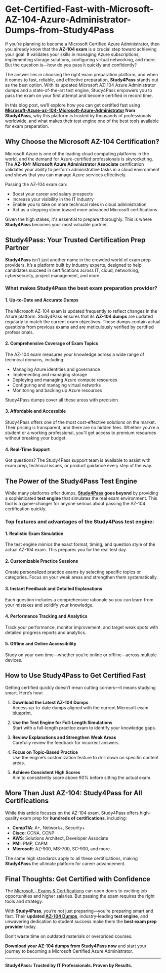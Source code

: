 # Get-Certified-Fast-with-Microsoft-AZ-104-Azure-Administrator-Dumps-from-Study4Pass
If you’re planning to become a Microsoft Certified Azure Administrator, then you already know that the **AZ-104 exam** is a crucial step toward achieving your goal. It validates your skills in managing Azure subscriptions, implementing storage solutions, configuring virtual networking, and more. But the question is—how do you pass it quickly and confidently?

The answer lies in choosing the right exam preparation platform, and when it comes to fast, reliable, and effective preparation, **Study4Pass** stands out as the best option. With its updated Microsoft AZ-104 Azure Administrator dumps and a state-of-the-art test engine, Study4Pass empowers you to pass the exam on your first attempt and become certified in record time.

In this blog post, we’ll explore how you can get certified fast using **<a href="https://github.com/Examprepsol/Microsoft-Azure-az-104-Microsoft-Azure-Administrator-Study-Guide-Exam-Dumps-Test-Prep-test-engine">Microsoft-Azure-az-104-Microsoft-Azure-Administrator</a> from Study4Pass**, why this platform is trusted by thousands of professionals worldwide, and what makes their test engine one of the best tools available for exam preparation.

## Why Choose the Microsoft AZ-104 Certification?

Microsoft Azure is one of the leading cloud computing platforms in the world, and the demand for Azure-certified professionals is skyrocketing. The **AZ-104: Microsoft Azure Administrator Associate** certification validates your ability to perform administrative tasks in a cloud environment and shows that you can manage Azure services effectively.

Passing the AZ-104 exam can:

- Boost your career and salary prospects  
- Increase your visibility in the IT industry  
- Enable you to take on more technical roles in cloud administration  
- Act as a stepping stone toward more advanced Microsoft certifications

Given the high stakes, it's essential to prepare thoroughly. This is where **Study4Pass** becomes your most valuable partner.

## Study4Pass: Your Trusted Certification Prep Partner

**Study4Pass** isn’t just another name in the crowded world of exam prep providers. It’s a platform built by industry experts, designed to help candidates succeed in certifications across IT, cloud, networking, cybersecurity, project management, and more.

### What makes Study4Pass the best exam preparation provider?

#### 1. Up-to-Date and Accurate Dumps

The Microsoft AZ-104 exam is updated frequently to reflect changes in the Azure platform. Study4Pass ensures that its **AZ-104 dumps** are updated regularly to match the current exam objectives. These dumps contain actual questions from previous exams and are meticulously verified by certified professionals.

#### 2. Comprehensive Coverage of Exam Topics

The AZ-104 exam measures your knowledge across a wide range of technical domains, including:

- Managing Azure identities and governance  
- Implementing and managing storage  
- Deploying and managing Azure compute resources  
- Configuring and managing virtual networks  
- Monitoring and backing up Azure resources

Study4Pass dumps cover all these areas with precision.

#### 3. Affordable and Accessible

Study4Pass offers one of the most cost-effective solutions on the market. Their pricing is transparent, and there are no hidden fees. Whether you’re a student or a working professional, you’ll get access to premium resources without breaking your budget.

#### 4. Real-Time Support

Got questions? The Study4Pass support team is available to assist with exam prep, technical issues, or product guidance every step of the way.

## The Power of the Study4Pass Test Engine

While many platforms offer dumps, **<a href="https://study4pass.com/">Study4Pass</a> goes beyond** by providing a sophisticated **test engine** that simulates the real exam environment. This tool is a game-changer for anyone serious about passing the AZ-104 certification quickly.

### Top features and advantages of the Study4Pass test engine:

#### 1. Realistic Exam Simulation

The test engine mimics the exact format, timing, and question style of the actual AZ-104 exam. This prepares you for the real test day.

#### 2. Customizable Practice Sessions

Create personalized practice exams by selecting specific topics or categories. Focus on your weak areas and strengthen them systematically.

#### 3. Instant Feedback and Detailed Explanations

Each question includes a comprehensive rationale so you can learn from your mistakes and solidify your knowledge.

#### 4. Performance Tracking and Analytics

Track your performance, monitor improvement, and target weak spots with detailed progress reports and analytics.

#### 5. Offline and Online Accessibility

Study on your own time—whether you’re online or offline—across multiple devices.

## How to Use Study4Pass to Get Certified Fast

Getting certified quickly doesn’t mean cutting corners—it means studying smart. Here’s how:

1. **Download the Latest AZ-104 Dumps**  
   Access up-to-date dumps aligned with the current Microsoft exam blueprint.

2. **Use the Test Engine for Full-Length Simulations**  
   Start with a full-length practice exam to identify your knowledge gaps.

3. **Review Explanations and Strengthen Weak Areas**  
   Carefully review the feedback for incorrect answers.

4. **Focus on Topic-Based Practice**  
   Use the engine’s customization feature to drill down on specific content areas.

5. **Achieve Consistent High Scores**  
   Aim to consistently score above 90% before sitting the actual exam.

## More Than Just AZ-104: Study4Pass for All Certifications

While this article focuses on the AZ-104 exam, Study4Pass offers high-quality exam prep for **hundreds of certifications**, including:

- **CompTIA**: A+, Network+, Security+  
- **Cisco**: CCNA, CCNP  
- **AWS**: Solutions Architect, Developer Associate  
- **PMI**: PMP, CAPM  
- **Microsoft**: AZ-900, MS-700, SC-900, and more

The same high standards apply to all these certifications, making **Study4Pass** the ultimate platform for career advancement.

## Final Thoughts: Get Certified with Confidence

The <a href="https://study4pass.com/study-material-provider/microsoft">Microsoft - Exams & Certifications</a> can open doors to exciting job opportunities and higher salaries. But passing the exam requires the right tools and strategy.

With **Study4Pass**, you’re not just preparing—you’re preparing smart and fast. Their **updated <a href="https://study4pass.com/study-material/microsoft/az-104">AZ-104 Dumps</a>**, industry-leading **test engine**, and unwavering dedication to student success make them the **best exam prep provider** today.

Don’t waste time on outdated materials or overpriced courses.

**Download your AZ-104 dumps from Study4Pass now** and start your journey to becoming a Microsoft Certified Azure Administrator.

---

**Study4Pass: Trusted by IT Professionals. Proven by Results.**
